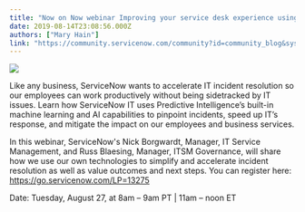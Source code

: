 ```yaml
---
title: "Now on Now webinar Improving your service desk experience using machine learning Tues Aug "
date: 2019-08-14T23:08:56.000Z
authors: ["Mary Hain"]
link: "https://community.servicenow.com/community?id=community_blog&sys_id=1e7c12c9db9fbb00190dfb2439961981"
---
```

<p><img style="max-width: 100%; max-height: 480px;" src="https://community.servicenow.com/a35c124ddb9fbb00190dfb2439961904.iix" /></p>
<p>Like any business, ServiceNow wants to accelerate IT incident resolution so our employees can work productively without being sidetracked by IT issues. Learn how ServiceNow IT uses Predictive Intelligence’s built-in machine learning and AI capabilities to pinpoint incidents, speed up IT’s response, and mitigate the impact on our employees and business services.</p>
<p>In this webinar, ServiceNow&#39;s Nick Borgwardt, Manager, IT Service Management, and Russ Blaesing, Manager, ITSM Governance, will share how we use our own technologies to simplify and accelerate incident resolution as well as value outcomes and next steps. You can register here: <a href="https://go.servicenow.com/LP&#61;13275" rel="nofollow">https://go.servicenow.com/LP&#61;13275</a></p>
<p>Date: Tuesday, August 27, at 8am – 9am PT | 11am – noon ET</p>